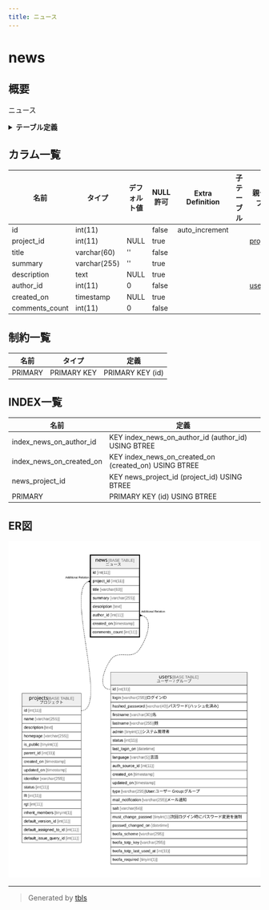 ```yaml
---
title: ニュース
---
```

# news

## 概要

ニュース

<details>
<summary><strong>テーブル定義</strong></summary>

```sql
CREATE TABLE `news` (
  `id` int(11) NOT NULL AUTO_INCREMENT,
  `project_id` int(11) DEFAULT NULL,
  `title` varchar(60) NOT NULL DEFAULT '',
  `summary` varchar(255) DEFAULT '',
  `description` text DEFAULT NULL,
  `author_id` int(11) NOT NULL DEFAULT 0,
  `created_on` timestamp NULL DEFAULT NULL,
  `comments_count` int(11) NOT NULL DEFAULT 0,
  PRIMARY KEY (`id`),
  KEY `news_project_id` (`project_id`),
  KEY `index_news_on_author_id` (`author_id`),
  KEY `index_news_on_created_on` (`created_on`)
) ENGINE=InnoDB DEFAULT CHARSET=utf8mb4
```

</details>

## カラム一覧

| 名前             | タイプ          | デフォルト値       | NULL許可   | Extra Definition | 子テーブル      | 親テーブル                   | コメント     |
| -------------- | ------------ | ------------ | -------- | ---------------- | ---------- | ----------------------- | -------- |
| id             | int(11)      |              | false    | auto_increment   |            |                         |          |
| project_id     | int(11)      | NULL         | true     |                  |            | [projects](projects.md) |          |
| title          | varchar(60)  | ''           | false    |                  |            |                         |          |
| summary        | varchar(255) | ''           | true     |                  |            |                         |          |
| description    | text         | NULL         | true     |                  |            |                         |          |
| author_id      | int(11)      | 0            | false    |                  |            | [users](users.md)       |          |
| created_on     | timestamp    | NULL         | true     |                  |            |                         |          |
| comments_count | int(11)      | 0            | false    |                  |            |                         |          |

## 制約一覧

| 名前      | タイプ         | 定義               |
| ------- | ----------- | ---------------- |
| PRIMARY | PRIMARY KEY | PRIMARY KEY (id) |

## INDEX一覧

| 名前                       | 定義                                                    |
| ------------------------ | ----------------------------------------------------- |
| index_news_on_author_id  | KEY index_news_on_author_id (author_id) USING BTREE   |
| index_news_on_created_on | KEY index_news_on_created_on (created_on) USING BTREE |
| news_project_id          | KEY news_project_id (project_id) USING BTREE          |
| PRIMARY                  | PRIMARY KEY (id) USING BTREE                          |

## ER図

![er](news.svg)

---

> Generated by [tbls](https://github.com/k1LoW/tbls)
